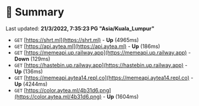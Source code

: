 # 📖 Summary
Last updated: **21/3/2022, 7:35:23 PG "Asia/Kuala_Lumpur"**

- `GET` [https://shrt.ml](https://shrt.ml) - **Up** (4965ms)
- `GET` [https://api.aytea.ml](https://api.aytea.ml) - **Up** (186ms)
- `GET` [https://memeapi.up.railway.app](https://memeapi.up.railway.app) - **Down** (129ms)
- `GET` [https://hastebin.up.railway.app](https://hastebin.up.railway.app) - **Up** (136ms)
- `GET` [https://memeapi.aytea14.repl.co](https://memeapi.aytea14.repl.co) - **Up** (4244ms)
- `GET` [https://color.aytea.ml/4b31d6.png](https://color.aytea.ml/4b31d6.png) - **Up** (1604ms)
